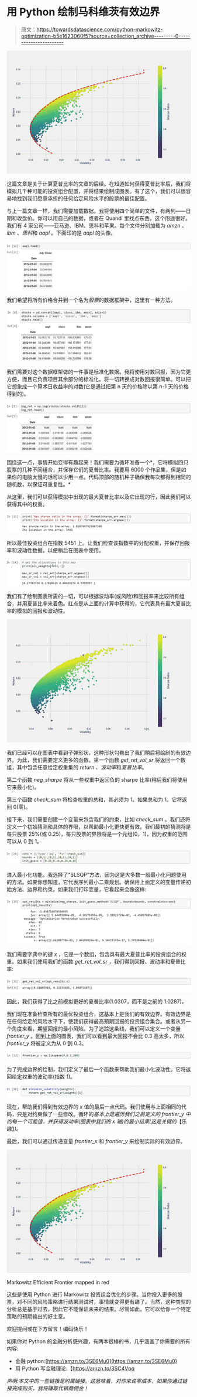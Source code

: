 # 用 Python 绘制马科维茨有效边界

> 原文：<https://towardsdatascience.com/python-markowitz-optimization-b5e1623060f5?source=collection_archive---------0----------------------->

![](img/da98a616ce4241e3cb253adf7d9af32a.png)

这篇文章是关于计算夏普比率的文章的后续。在知道如何获得夏普比率后，我们将模拟几千种可能的投资组合配置，并将结果绘制成图表。有了这个，我们可以很容易地找到我们愿意承担的任何给定风险水平的股票的最佳配置。

与上一篇文章一样，我们需要加载数据。我将使用四个简单的文件，有两列——日期和收盘价。你可以用自己的数据，或者在 Quandl 里找点东西，这个用途很好。我们有 4 家公司——亚马逊、IBM、思科和苹果。每个文件分别加载为 *amzn* 、 *ibm* 、*思科*和 *aapl* 。下面印的是 *aapl* 的头像。

![](img/964a138afe0cad2c2cc13fdd0e7bc7e4.png)

我们希望将所有价格合并到一个名为*股票*的数据框架中，这里有一种方法。

![](img/9e897e5b977a6e9931036663a64f580b.png)

我们需要对这个数据框架做的一件事是标准化数据。我将使用对数回报，因为它更方便，而且它负责项目其余部分的标准化。将一切转换成对数回报很简单。可以把它想象成一个算术日收益率的对数(它是通过把第 n 天的价格除以第 n-1 天的价格得到的)。

![](img/b5fdcaa9a526838f60276f82aee80a35.png)

围绕这一点，事情开始变得有趣起来！我们需要为循环准备一个*，它将模拟四只股票的几种不同组合，并保存它们的夏普比率。我要用 6000 个作品集，但是如果你的电脑太慢的话可以少用一点。代码顶部的随机种子确保我每次都得到相同的随机数，以保证可重复性。*

从这里，我们可以获得模拟中出现的最大夏普比率以及它出现的行，因此我们可以获得其中的权重。

![](img/f33e4dce74d1133b2c04c061acceeb18.png)

所以最佳投资组合在指数 5451 上。让我们检查该指数中的分配权重，并保存回报率和波动性数据，以便稍后在图表中使用。

![](img/b815fa821572654ece8da601c5e5f385.png)

我们有了绘制图表所需的一切，可以根据波动率(或风险)和回报率来比较所有组合，并用夏普比率来着色。红点是从上面的计算中获得的，它代表具有最大夏普比率的模拟的回报和波动性。

![](img/e7537faf4985a40ae989d6077821d455.png)

我们已经可以在图表中看到子弹形状，这种形状勾勒出了我们稍后将绘制的有效边界。为此，我们需要定义更多的函数。第一个函数 *get_ret_vol_sr* 将返回一个数组，其中包含任意给定权重集的 *return* 、*波动率*和*夏普比率*。

第二个函数 *neg_sharpe* 将从一些权重中返回负的 sharpe 比率(稍后我们将使用它来最小化)。

第三个函数 *check_sum* 将检查权重的总和，其必须为 1。如果总和为 1，它将返回 0(零)。

接下来，我们需要创建一个变量来包含我们的约束，比如 *check_sum* 。我们还将定义一个初始猜测和具体的界限，以帮助最小化更快更有效。我们最初的猜测将是每只股票 25%(或 0.25)，每只股票的界限将是一个元组(0，1)，因为权重的范围可以从 0 到 1。

![](img/af8be363023d4a7ad7c6d81907ac859d.png)

进入最小化功能。我选择了“SLSQP”方法，因为这是大多数一般最小化问题使用的方法。如果你想知道，它代表序列最小二乘规划。确保用上面定义的变量传递初始方法、边界和约束。如果我们打印变量，它看起来会像这样:

![](img/326810569fc669e24bfbaceec7ceaa81.png)

我们需要字典中的键 *x* ，它是一个数组，包含具有最大夏普比率的投资组合的权重。如果我们使用我们的函数 *get_ret_vol_sr* ，我们得到回报、波动率和夏普比率:

![](img/1e85ff18e63e6448ca5209169920d506.png)

因此，我们获得了比之前模拟更好的夏普比率(1.0307，而不是之前的 1.0287)。

我们现在准备检查所有的最优投资组合，这基本上是我们的有效边界。有效边界是在任何给定的风险水平下，使我们获得最高预期回报的投资组合集合。或者从另一个角度来看，期望回报的最小风险。为了追踪这条线，我们可以定义一个变量 *frontier_y* 。回到上面的图表，我们可以看到最大回报不会比 0.3 高太多，所以 *frontier_y* 将被定义为从 0 到 0.3。

![](img/4abfcf4b5ec70a25091ec2937da2180d.png)

为了完成边界的绘制，我们定义了最后一个函数来帮助我们最小化波动性。它将返回给定权重的波动率(指数 1)。

![](img/049dd9c3759ab0f2828342b7a4bf16a4.png)

现在，帮助我们得到有效边界的 *x* 值的最后一点代码。我们使用与上面相同的代码，只是对约束做了一些修改。循环的*基本上是遍历我们之前定义的 *frontier_y* 中的每一个可能值，并获得波动率(图表中我们的 *x* 轴)的最小结果(这是关键的*【乐趣】*)。*

最后，我们可以通过传递变量 *frontier_x* 和 *frontier_y* 来绘制实际的有效边界。

![](img/da98a616ce4241e3cb253adf7d9af32a.png)

Markowitz Efficient Frontier mapped in red

这些是使用 Python 进行 Markowitz 投资组合优化的步骤。当你投入更多的股票，对不同的风险策略进行结果测试时，事情就变得更有趣了。当然，这种类型的分析总是基于过去，因此它不能保证未来的结果。尽管如此，它可以给你一个特定策略的预期输出的好主意。

欢迎提问或在下方留言！编码快乐！

如果你对 Python 的金融分析感兴趣，有两本很棒的书，几乎涵盖了你需要的所有内容:

*   金融 python:[https://amzn.to/3SE6Mu0](https://amzn.to/3SE6Mu0)
*   用 Python 写金融理论:【https://amzn.to/3SC4Vpq 

*声明:本文中的一些链接是附属链接。这意味着，对你来说零成本，如果你通过链接完成购买，我将赚取代销商佣金！*